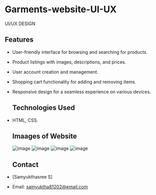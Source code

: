 # Garments-website-UI-UX
UI/UX DESIGN
## Features

- User-friendly interface for browsing and searching for products.
- Product listings with images, descriptions, and prices.
- User account creation and management.
- Shopping cart functionality for adding and removing items.
- Responsive design for a seamless experience on various devices.

  ## Technologies Used
- HTML, CSS.

   ## Imaages of Website
  ![image](https://github.com/SamyukthasreeS/Garments-website-UI-UX/assets/109681551/37c4a980-d143-48a1-b1f3-2e35db685a93)
![image](https://github.com/SamyukthasreeS/Garments-website-UI-UX/assets/109681551/25fae7e9-c7c5-41b8-a1c5-136685d0d203)
![image](https://github.com/SamyukthasreeS/Garments-website-UI-UX/assets/109681551/36c72770-f27e-4982-915a-9ef52b4f72a7)
![image](https://github.com/SamyukthasreeS/Garments-website-UI-UX/assets/109681551/9b92d414-b0e8-454c-ac11-e4a7fe0d7b22)

  ## Contact
- [Samyukthasree S]
- Email: samyuktha81202@email.com

